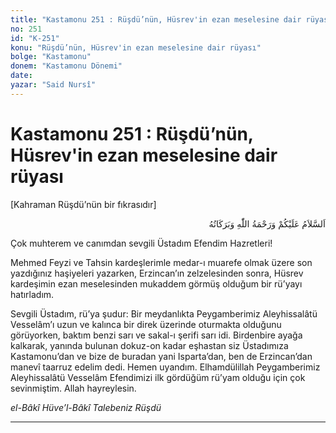 ```yaml
---
title: "Kastamonu 251 : Rüşdü’nün, Hüsrev'in ezan meselesine dair rüyası"
no: 251
id: "K-251"
konu: "Rüşdü’nün, Hüsrev'in ezan meselesine dair rüyası"
bolge: "Kastamonu"
donem: "Kastamonu Dönemi"
date: 
yazar: "Said Nursî"
---
```


# Kastamonu 251 : Rüşdü’nün, Hüsrev'in ezan meselesine dair rüyası

<p class="takdim">[Kahraman Rüşdü’nün bir fıkrasıdır]</p>

<p class="arabic" dir="rtl" title="Meal: “Allah’ın selâmı, rahmeti ve bereketleri, üzerinize olsun.”">اَلسَّلاَمُ عَلَيْكُمْ وَرَحْمَةُ اللّٰهِ وَبَرَكَاتُهُ</p>

Çok muhterem ve canımdan sevgili Üstadım Efendim Hazretleri!

Mehmed Feyzi ve Tahsin kardeşlerimle medar-ı muarefe olmak üzere son yazdığınız haşiyeleri yazarken, Erzincan’ın zelzelesinden sonra, Hüsrev kardeşimin ezan meselesinden mukaddem görmüş olduğum bir rü’yayı hatırladım.

Sevgili Üstadım, rü’ya şudur: Bir meydanlıkta Peygamberimiz Aleyhissalâtü Vesselâm’ı uzun ve kalınca bir direk üzerinde oturmakta olduğunu görüyorken, baktım benzi sarı ve sakal-ı şerifi sarı idi. Birdenbire ayağa kalkarak, yanında bulunan dokuz-on kadar eşhastan siz Üstadımıza Kastamonu’dan ve bize de buradan yani Isparta’dan, ben de Erzincan’dan manevî taarruz edelim dedi. Hemen uyandım. Elhamdülillah Peygamberimiz Aleyhissalâtü Vesselâm Efendimizi ilk gördüğüm rü’yam olduğu için çok sevinmiştim. Allah hayreylesin.

*el-Bâkî Hüve’l-Bâkî*
*Talebeniz Rüşdü*

***
